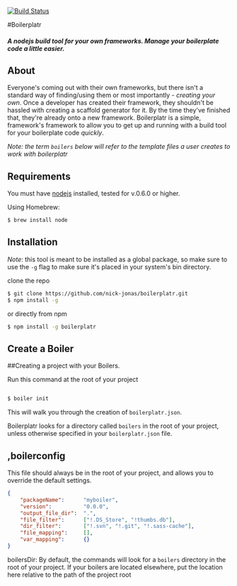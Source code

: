[![Build Status](https://travis-ci.org/nick-jonas/boilerplatr.png?branch=master)](https://travis-ci.org/nick-jonas/boilerplatr)

#Boilerplatr

##### A nodejs build tool for your own frameworks.  Manage your boilerplate code a little easier.

## About

Everyone's coming out with their own frameworks, but there isn't a standard way of finding/using them or most importantly - *creating your own*.  Once a developer has created their framework, they shouldn't be hassled with creating a scaffold generator for it.  By the time they've finished that, they're already onto a new framework.  Boilerplatr is a simple, framework's framework to allow you to get up and running with a build tool for your boilerplate code *quickly*.

*Note: the term `boilers` below will refer to the template files a user creates to work with boilerplatr*

## Requirements

You must have [nodejs](http://nodejs.org/) installed, tested for v.0.6.0 or higher.


Using Homebrew:

```bash
$ brew install node
```


## Installation

*Note*: this tool is meant to be installed as a global package, so make sure to use the `-g` flag to make sure it's placed in your system's bin directory.

clone the repo

```bash
$ git clone https://github.com/nick-jonas/boilerplatr.git
$ npm install -g
```

or directly from npm


```bash
$ npm install -g boilerplatr
```

## Create a Boiler


##Creating a project with your Boilers.

Run this command at the root of your project

```bash

$ boiler init
```

This will walk you through the creation of `boilerplatr.json`.

Boilerplatr looks for a directory called `boilers` in the root of your project, unless otherwise specified in your `boilerplatr.json` file.


,boilerconfig
----

This file should always be in the root of your project, and allows you to override the default settings.

```json
{
    "packageName":      "myboiler",
    "version":          "0.0.0",
    "output_file_dir":  ".",
    "file_filter":      ["!.DS_Store", "!thumbs.db"],
    "dir_filter":       ["!.svn", "!.git", "!.sass-cache"],
    "file_mapping":     [],
    "var_mapping":      {}
}
```

boilersDir: By default, the commands will look for a `boilers` directory in the root of your project.  If your boilers are located elsewhere, put the location here relative to the path of the project root
